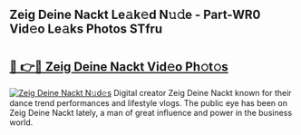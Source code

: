 ## Zeig Deine Nackt Le𝚊k𝚎d N𝚞𝚍e - Part-WR0 Vid𝚎o Le𝚊ks Photos STfru

# <h2><a href="http://fbaru8.evod.top/?m=Zeig+Deine+Nackt">🔗 👉🔴 Zeig Deine Nackt Vid𝚎o Ph𝚘t𝚘s</a></h2>

[![Zeig Deine Nackt N𝚞d𝚎s](https://i.imgur.com/8V9OHl7.gif)](http://fbaru8.evod.top/?m=Zeig+Deine+Nackt)
Digital creator Zeig Deine Nackt known for their dance trend performances and lifestyle vlogs. The public eye has been on Zeig Deine Nackt lately, a man of great influence and power in the business world. 
